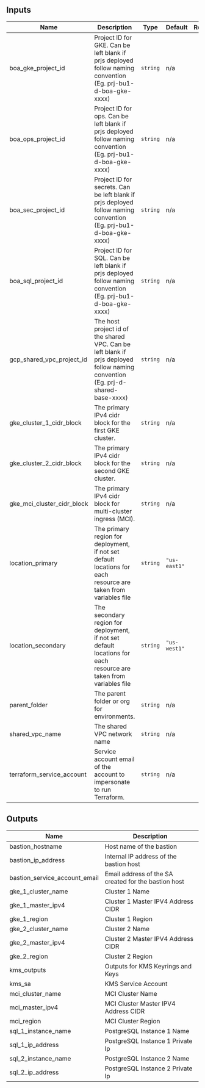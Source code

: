 <!-- BEGINNING OF PRE-COMMIT-TERRAFORM DOCS HOOK -->
## Inputs

| Name | Description | Type | Default | Required |
|------|-------------|------|---------|:--------:|
| boa\_gke\_project\_id | Project ID for GKE. Can be left blank if prjs deployed follow naming convention (Eg. prj-bu1-d-boa-gke-xxxx) | `string` | n/a | yes |
| boa\_ops\_project\_id | Project ID for ops. Can be left blank if prjs deployed follow naming convention (Eg. prj-bu1-d-boa-gke-xxxx) | `string` | n/a | yes |
| boa\_sec\_project\_id | Project ID for secrets. Can be left blank if prjs deployed follow naming convention (Eg. prj-bu1-d-boa-gke-xxxx) | `string` | n/a | yes |
| boa\_sql\_project\_id | Project ID for SQL. Can be left blank if prjs deployed follow naming convention (Eg. prj-bu1-d-boa-gke-xxxx) | `string` | n/a | yes |
| gcp\_shared\_vpc\_project\_id | The host project id of the shared VPC. Can be left blank if prjs deployed follow naming convention (Eg. prj-d-shared-base-xxxx) | `string` | n/a | yes |
| gke\_cluster\_1\_cidr\_block | The primary IPv4 cidr block for the first GKE cluster. | `string` | n/a | yes |
| gke\_cluster\_2\_cidr\_block | The primary IPv4 cidr block for the second GKE cluster. | `string` | n/a | yes |
| gke\_mci\_cluster\_cidr\_block | The primary IPv4 cidr block for multi-cluster ingress (MCI). | `string` | n/a | yes |
| location\_primary | The primary region for deployment, if not set default locations for each resource are taken from variables file | `string` | `"us-east1"` | no |
| location\_secondary | The secondary region for deployment, if not set default locations for each resource are taken from variables file | `string` | `"us-west1"` | no |
| parent\_folder | The parent folder or org for environments. | `string` | n/a | yes |
| shared\_vpc\_name | The shared VPC network name | `string` | n/a | yes |
| terraform\_service\_account | Service account email of the account to impersonate to run Terraform. | `string` | n/a | yes |

## Outputs

| Name | Description |
|------|-------------|
| bastion\_hostname | Host name of the bastion |
| bastion\_ip\_address | Internal IP address of the bastion host |
| bastion\_service\_account\_email | Email address of the SA created for the bastion host |
| gke\_1\_cluster\_name | Cluster 1 Name |
| gke\_1\_master\_ipv4 | Cluster 1 Master IPV4 Address CIDR |
| gke\_1\_region | Cluster 1 Region |
| gke\_2\_cluster\_name | Cluster 2 Name |
| gke\_2\_master\_ipv4 | Cluster 2 Master IPV4 Address CIDR |
| gke\_2\_region | Cluster 2 Region |
| kms\_outputs | Outputs for KMS Keyrings and Keys |
| kms\_sa | KMS Service Account |
| mci\_cluster\_name | MCI Cluster Name |
| mci\_master\_ipv4 | MCI Cluster Master IPV4 Address CIDR |
| mci\_region | MCI Cluster Region |
| sql\_1\_instance\_name | PostgreSQL Instance 1 Name |
| sql\_1\_ip\_address | PostgreSQL Instance 1 Private Ip |
| sql\_2\_instance\_name | PostgreSQL Instance 2 Name |
| sql\_2\_ip\_address | PostgreSQL Instance 2 Private Ip |

<!-- END OF PRE-COMMIT-TERRAFORM DOCS HOOK -->
